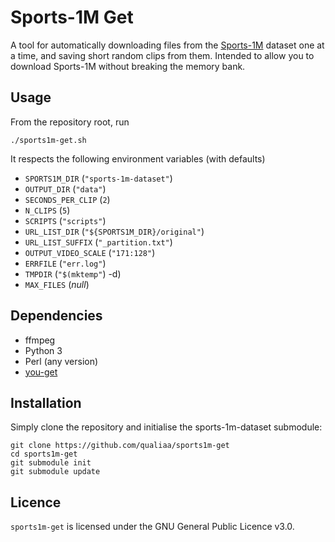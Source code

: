 # Sports-1M Get

A tool for automatically downloading files from the
[Sports-1M](https://cs.stanford.edu/people/karpathy/deepvideo/) dataset one at a
time, and saving short random clips from them. Intended to allow you to download
Sports-1M without breaking the memory bank.

## Usage

From the repository root, run

    ./sports1m-get.sh

It respects the following environment variables (with defaults)

* `SPORTS1M_DIR` (`"sports-1m-dataset"`)
* `OUTPUT_DIR` (`"data"`)
* `SECONDS_PER_CLIP` (`2`)
* `N_CLIPS` (`5`)
* `SCRIPTS` (`"scripts"`)
* `URL_LIST_DIR` (`"${SPORTS1M_DIR}/original"`)
* `URL_LIST_SUFFIX` (`"_partition.txt"`)
* `OUTPUT_VIDEO_SCALE` (`"171:128"`)
* `ERRFILE` (`"err.log"`)
* `TMPDIR` (`"$(mktemp"`) -d)
* `MAX_FILES` (*null*)

## Dependencies

* ffmpeg
* Python 3
* Perl (any version)
* [you-get](https://github.com/soimort/you-get)

## Installation

Simply clone the repository and initialise the sports-1m-dataset submodule:

    git clone https://github.com/qualiaa/sports1m-get
    cd sports1m-get
    git submodule init
    git submodule update

## Licence

`sports1m-get` is licensed under the GNU General Public Licence v3.0.
